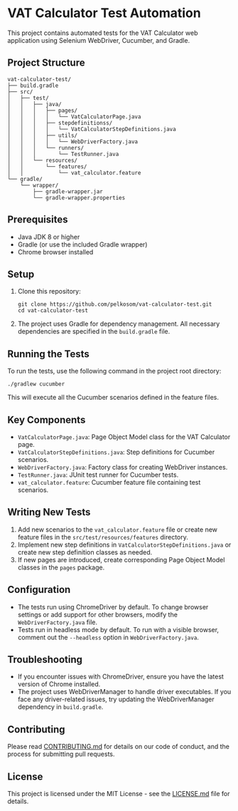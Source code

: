 # VAT Calculator Test Automation

This project contains automated tests for the VAT Calculator web application using Selenium WebDriver, Cucumber, and Gradle.

## Project Structure

```
vat-calculator-test/
├── build.gradle
├── src/
│   ├── test/
│   │   ├── java/
│   │   │   ├── pages/
│   │   │   │   └── VatCalculatorPage.java
│   │   │   ├── stepdefinitionss/
│   │   │   │   └── VatCalculatorStepDefinitions.java
│   │   │   ├── utils/
│   │   │   │   └── WebDriverFactory.java
│   │   │   └── runners/
│   │   │       └── TestRunner.java
│   │   └── resources/
│   │       └── features/
│   │           └── vat_calculator.feature
└── gradle/
    └── wrapper/
        ├── gradle-wrapper.jar
        └── gradle-wrapper.properties
```

## Prerequisites

- Java JDK 8 or higher
- Gradle (or use the included Gradle wrapper)
- Chrome browser installed

## Setup

1. Clone this repository:
   ```
   git clone https://github.com/pelkosom/vat-calculator-test.git
   cd vat-calculator-test
   ```

2. The project uses Gradle for dependency management. All necessary dependencies are specified in the `build.gradle` file.

## Running the Tests

To run the tests, use the following command in the project root directory:

```
./gradlew cucumber
```

This will execute all the Cucumber scenarios defined in the feature files.

## Key Components

- `VatCalculatorPage.java`: Page Object Model class for the VAT Calculator page.
- `VatCalculatorStepDefinitions.java`: Step definitions for Cucumber scenarios.
- `WebDriverFactory.java`: Factory class for creating WebDriver instances.
- `TestRunner.java`: JUnit test runner for Cucumber tests.
- `vat_calculator.feature`: Cucumber feature file containing test scenarios.

## Writing New Tests

1. Add new scenarios to the `vat_calculator.feature` file or create new feature files in the `src/test/resources/features` directory.
2. Implement new step definitions in `VatCalculatorStepDefinitions.java` or create new step definition classes as needed.
3. If new pages are introduced, create corresponding Page Object Model classes in the `pages` package.

## Configuration

- The tests run using ChromeDriver by default. To change browser settings or add support for other browsers, modify the `WebDriverFactory.java` file.
- Tests run in headless mode by default. To run with a visible browser, comment out the `--headless` option in `WebDriverFactory.java`.

## Troubleshooting

- If you encounter issues with ChromeDriver, ensure you have the latest version of Chrome installed.
- The project uses WebDriverManager to handle driver executables. If you face any driver-related issues, try updating the WebDriverManager dependency in `build.gradle`.

## Contributing

Please read [CONTRIBUTING.md](CONTRIBUTING.md) for details on our code of conduct, and the process for submitting pull requests.

## License

This project is licensed under the MIT License - see the [LICENSE.md](LICENSE.md) file for details.
